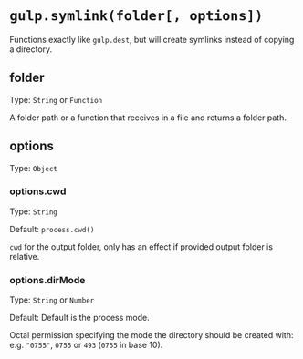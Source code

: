 <!-- front-matter
id: api-gulp-symlink
title: gulp.symlink()
hide_title: true
sidebar_label: gulp.symlink()
-->

# `gulp.symlink(folder[, options])`

Functions exactly like `gulp.dest`, but will create symlinks instead of copying
a directory.

## folder
Type: `String` or `Function`

A folder path or a function that receives in a file and returns a folder path.

## options
Type: `Object`

### options.cwd
Type: `String`

Default: `process.cwd()`

`cwd` for the output folder, only has an effect if provided output folder is
relative.

### options.dirMode
Type: `String` or `Number`

Default: Default is the process mode.

Octal permission specifying the mode the directory should be created with: e.g.
`"0755"`, `0755` or `493` (`0755` in base 10).

